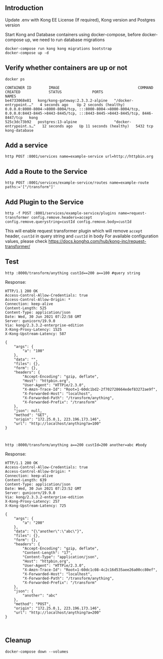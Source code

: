 ## Introduction

Update .env with Kong EE License (If required), Kong version and Postgres version

Start Kong and Database containers using docker-compose, before docker-compose up, we need to run database migrations

```shell
docker-compose run kong kong migrations bootstrap
docker-compose up -d
```

## Verify whether containers are up or not

```shell
docker ps

CONTAINER ID        IMAGE                                    COMMAND             CREATED             STATUS              PORTS                     NAMES
be4733068e81   kong/kong-gateway:2.3.3.2-alpine   "/docker-entrypoint.…"   4 seconds ago    Up 2 seconds (healthy)    0.0.0.0:8000-8004->8000-8004/tcp, :::8000-8004->8000-8004/tcp, 0.0.0.0:8443-8445->8443-8445/tcp, :::8443-8445->8443-8445/tcp, 8446-8447/tcp   kong
525c3dc73b92   postgres:13-alpine                 "docker-entrypoint.s…"   12 seconds ago   Up 11 seconds (healthy)   5432 tcp                                                                                                                                      kong-database
```

## Add a service

```shell
http POST :8001/services name=example-service url=http://httpbin.org
```

## Add a Route to the Service

```shell
http POST :8001/services/example-service/routes name=example-route paths:='["/transform"]'
```

## Add Plugin to the Service

```shell
http -f POST :8001/services/example-service/plugins name=request-transformer config.remove.headers=accept config.remove.querystring=custId config.remove.body=custId
```

This will enable request transformer plugin which will remove `accept` header, `custId` in query string and `custId` in body
For available configuration values, please check https://docs.konghq.com/hub/kong-inc/request-transformer/

## Test

```shell
http :8000/transform/anything custId==200 a==100 #query string
```

Response:

```shell
HTTP/1.1 200 OK
Access-Control-Allow-Credentials: true
Access-Control-Allow-Origin: *
Connection: keep-alive
Content-Length: 525
Content-Type: application/json
Date: Wed, 30 Jun 2021 07:22:58 GMT
Server: gunicorn/19.9.0
Via: kong/2.3.3.2-enterprise-edition
X-Kong-Proxy-Latency: 1525
X-Kong-Upstream-Latency: 587

{
    "args": {
        "a": "100"
    },
    "data": "",
    "files": {},
    "form": {},
    "headers": {
        "Accept-Encoding": "gzip, deflate",
        "Host": "httpbin.org",
        "User-Agent": "HTTPie/2.3.0",
        "X-Amzn-Trace-Id": "Root=1-60dc1bd2-2f702728664edef83272ae9f",
        "X-Forwarded-Host": "localhost",
        "X-Forwarded-Path": "/transform/anything",
        "X-Forwarded-Prefix": "/transform"
    },
    "json": null,
    "method": "GET",
    "origin": "172.25.0.1, 223.196.173.146",
    "url": "http://localhost/anything?a=100"
}



```

```shell
http :8000/transform/anything a==200 custId=200 another=abc #body
```

Response:

```shell
HTTP/1.1 200 OK
Access-Control-Allow-Credentials: true
Access-Control-Allow-Origin: *
Connection: keep-alive
Content-Length: 639
Content-Type: application/json
Date: Wed, 30 Jun 2021 07:23:52 GMT
Server: gunicorn/19.9.0
Via: kong/2.3.3.2-enterprise-edition
X-Kong-Proxy-Latency: 257
X-Kong-Upstream-Latency: 725

{
    "args": {
        "a": "200"
    },
    "data": "{\"another\":\"abc\"}",
    "files": {},
    "form": {},
    "headers": {
        "Accept-Encoding": "gzip, deflate",
        "Content-Length": "17",
        "Content-Type": "application/json",
        "Host": "httpbin.org",
        "User-Agent": "HTTPie/2.3.0",
        "X-Amzn-Trace-Id": "Root=1-60dc1c08-4c2c16d535aee26a00cc80ef",
        "X-Forwarded-Host": "localhost",
        "X-Forwarded-Path": "/transform/anything",
        "X-Forwarded-Prefix": "/transform"
    },
    "json": {
        "another": "abc"
    },
    "method": "POST",
    "origin": "172.25.0.1, 223.196.173.146",
    "url": "http://localhost/anything?a=200"
}



```

## Cleanup

```shell
docker-compose down --volumes
```
